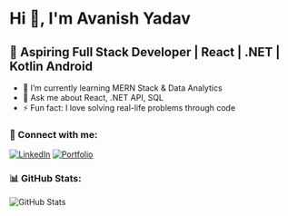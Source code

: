 # Hi 👋, I'm Avanish Yadav
## 🚀 Aspiring Full Stack Developer | React | .NET | Kotlin Android

- 🌱 I’m currently learning MERN Stack & Data Analytics  
- 💬 Ask me about React, .NET API, SQL  
- ⚡ Fun fact: I love solving real-life problems through code  

### 🔗 Connect with me:
[![LinkedIn](https://img.shields.io/badge/-LinkedIn-blue?logo=linkedin&style=flat-square)](https://linkedin.com/in/your-link)
[![Portfolio](https://img.shields.io/badge/-Portfolio-orange?style=flat-square)](https://your-portfolio-link)

### 📊 GitHub Stats:
![GitHub Stats](https://github-readme-stats.vercel.app/api?username=your-username&show_icons=true&theme=radical)
